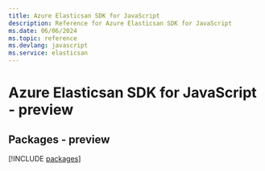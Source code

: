 ```yaml
---
title: Azure Elasticsan SDK for JavaScript
description: Reference for Azure Elasticsan SDK for JavaScript
ms.date: 06/06/2024
ms.topic: reference
ms.devlang: javascript
ms.service: elasticsan
---
```

# Azure Elasticsan SDK for JavaScript - preview
## Packages - preview
[!INCLUDE [packages](elasticsan-index.md)]